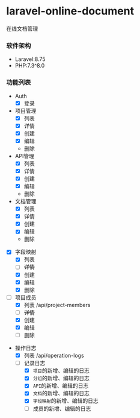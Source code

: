 # laravel-online-document
在线文档管理


### 软件架构
- Laravel:8.75
- PHP:7.3^8.0


### 功能列表
- Auth
    - [X] 登录
- 项目管理 
    - [X] 列表
    - [X] 详情
    - [X] 创建
    - [X] 编辑
    - 删除
- API管理 
    - [X] 列表
    - [X] 详情
    - [X] 创建
    - [X] 编辑
    - 删除
- 文档管理 
    - [X] 列表
    - [X] 详情
    - [X] 创建
    - [X] 编辑
    - 删除
- [X] 字段映射
    - [X] 列表
    - [ ] ~~详情~~
    - [X] 创建
    - [X] 编辑
    - [X] 删除
- [ ] 项目成员
    - [X] 列表 /api/project-members
    - [ ] ~~详情~~
    - [X] 创建
    - [X] 编辑
    - [ ] 删除
- 操作日志
    - [X] 列表 /api/operation-logs
    - [ ] 记录日志
      - [X] `项目`的新增、编辑的日志
      - [X] `分组`的新增、编辑的日志
      - [X] `API`的新增、编辑的日志
      - [X] `文档`的新增、编辑的日志
      - [X] `字段映射`的新增、编辑的日志
      - [ ] 成员的新增、编辑的日志
